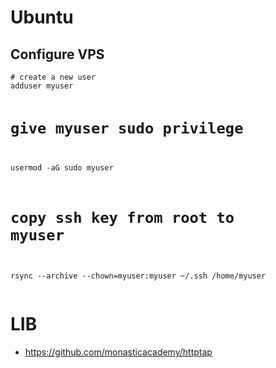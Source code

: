 <h1>Ubuntu</h1>
<h2>Configure VPS</h2>
<pre><code># create a new user
adduser myuser

# give myuser sudo privilege
usermod -aG sudo myuser

# copy ssh key from root to myuser
rsync --archive --chown=myuser:myuser ~/.ssh /home/myuser
</code></pre>
<h1>LIB</h1>
<ul>
<li><a href="https://github.com/monasticacademy/httptap">https://github.com/monasticacademy/httptap</a></li>
</ul>